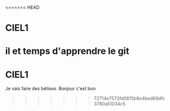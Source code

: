 <<<<<<< HEAD
# CIEL1
il et temps d'apprendre le git
=======
# CIEL1 
Je vais faire des bétises.
Bonjour
c'est bon
>>>>>>> 72714e7572fd0815b8e4bed69dfc3780a51034c5
